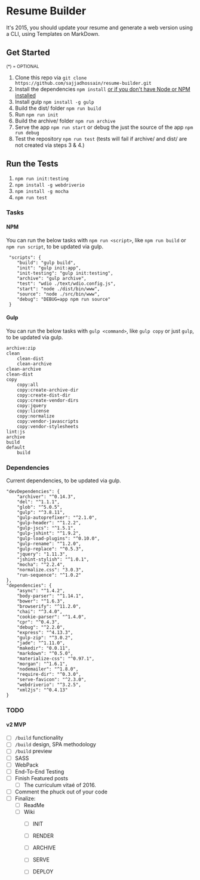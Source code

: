 # Resume Builder
It's 2015, you should update your resume and generate a web version using a CLI, using Templates on MarkDown.

## Get Started
<small>(*) = OPTIONAL</small>

1. Clone this repo via `git clone https://github.com/sajjadhossain/resume-builder.git`
2. Install the dependencies `npm install` [or if you don't have Node or NPM installed](https://nodejs.org/en/download/)
3. Install gulp `npm install -g gulp`
3. Build the dist/ folder `npm run build`
4. Run `npm run init`
5. Build the archive/ folder `npm run archive`
6. Serve the app `npm run start` or debug the just the source of the app `npm run debug`
7. Test the repository `npm run test` (tests will fail if archive/ and dist/ are not created via steps 3 & 4.)

## Run the Tests

1. `npm run init:testing`
2. `npm install -g webdriverio`
3. `npm install -g mocha`
3. `npm run test`

### Tasks
#### NPM
You can run the below tasks with `npm run <script>`, like `npm run build` or `npm run script`, to be updated via gulp.

	 "scripts": {
	 	"build": "gulp build",
	 	"init": "gulp init:app",
	 	"init-testing": "gulp init:testing",
	 	"archive": "gulp archive",
	 	"test": "wdio ./text/wdio.config.js",
	 	"start": "node ./dist/bin/www",
	 	"source": "node ./src/bin/www",
	 	"debug": "DEBUG=app npm run source"
	 }

#### Gulp

You can run the below tasks with `gulp <command>`, like `gulp copy` or just `gulp`, to be updated via gulp.

    archive:zip
    clean
        clean-dist
        clean-archive
    clean-archive
    clean-dist
    copy
        copy:all
        copy:create-archive-dir
        copy:create-dist-dir
        copy:create-vendor-dirs
        copy:jquery
        copy:license
        copy:normalize
        copy:vendor-javascripts
        copy:vendor-stylesheets
    lint:js
    archive
    build
    default
        build


### Dependencies
Current dependencies, to be updated via gulp.

    "devDependencies": {
        "archiver": "^0.14.3",
        "del": "^1.1.1",
        "glob": "^5.0.5",
        "gulp": "^3.8.11",
        "gulp-autoprefixer": "^2.1.0",
        "gulp-header": "^1.2.2",
        "gulp-jscs": "^1.5.1",
        "gulp-jshint": "^1.9.2",
        "gulp-load-plugins": "^0.10.0",
        "gulp-rename": "^1.2.0",
        "gulp-replace": "^0.5.3",
        "jquery": "1.11.3",
        "jshint-stylish": "^1.0.1",
        "mocha": "^2.2.4",
        "normalize.css": "3.0.3",
        "run-sequence": "^1.0.2"
    },
    "dependencies": {
        "async": "^1.4.2",
        "body-parser": "^1.14.1",
        "bower": "^1.6.3",
        "browserify": "^11.2.0",
        "chai": "^3.4.0",
        "cookie-parser": "^1.4.0",
        "cpr": "^0.4.3",
        "debug": "^2.2.0",
        "express": "^4.13.3",
        "gulp-zip": "^3.0.2",
        "jade": "^1.11.0",
        "makedir": "0.0.11",
        "markdown": "^0.5.0",
        "materialize-css": "^0.97.1",
        "morgan": "^1.6.1",
        "nodemailer": "^1.8.0",
        "require-dir": "^0.3.0",
        "serve-favicon": "^2.3.0",
        "webdriverio": "^3.2.5",
        "xml2js": "^0.4.13"
    }

### TODO
#### v2 MVP

- [ ] `/build` functionality
- [ ] `/build` design, SPA methodology
- [ ] `/build` preview
- [ ] SASS
- [ ] WebPack
- [ ] End-To-End Testing
- [ ] Finish Featured posts
	- [ ] The curriculum vitaé of 2016.
- [ ] Comment the phuck out of your code
- [ ] Finalize:
	- [ ] ReadMe
	- [ ] Wiki
		- [ ] INIT
		- [ ] RENDER
		- [ ] ARCHIVE
		- [ ] SERVE
		- [ ] DEPLOY


